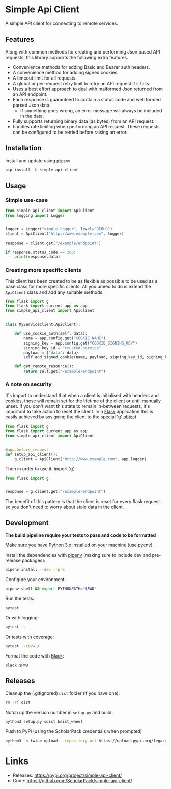 # Simple Api Client

A simple API client for connecting to remote services.

## Features

Along with common methods for creating and performing Json based API
requests, this library supports the following extra features.

* Convenience methods for adding Basic and Bearer auth headers.
* A convenience method for adding signed cookies.
* A timeout limit for all requests.
* A global or per-request retry limit to retry an API request if it fails.
* Uses a best effort approach to deal with malformed Json returned from an API endpoint.
* Each response is guaranteed to contain a status code and well formed parsed Json data.
    * If something goes wrong, an error message will always be included in the data.
* Fully supports returning binary data (as bytes) from an API request.
* handles rate limiting when performing an API request. These requests can be configured to be retried before raising an error.

## Installation

Install and update using `pipenv`

```bash
pip install -U simple-api-client
```

## Usage

### Simple use-case

```python
from simple_api_client import ApiClient
from logging import Logger


logger = Logger("simple-logger", level="DEBUG")
client = ApiClient("http://www.example.com", logger)

response = client.get("/example/endpoint")

if response.status_code == 200:
    print(response.data)
```

### Creating more specific clients

This client has been created to be as flexible as possible to be used as a
base class for more specific clients. All you uneed to do is extend the
`ApiClient` class and add any suitable methods.

```python
from flask import g
from flask import current_app as app
from simple_api_client import ApiClient


class MyServiceClient(ApiClient):

    def use_cookie_auth(self, data):
        name = app.config.get("COOKIE_NAME")
        signing_key = app.config.get("COOKIE_SIGNING_KEY")
        signing_key_id = "trusted-service"
        payload = {"data": data}
        self.add_signed_cookie(name, payload, signing_key_id, signing_key)

    def get_remote_resource():
        return self.get("/example/endpoint")
```

### A note on security

It's import to understand that when a client is initialised with headers and
cookies, these will remain set for the lifetime of the client or until
manually unset. If you don't want this state to remain in-between requests,
it's important to take action to reset the client. In a
[Flask](https://flask.palletsprojects.com/) application this is easily
achieved by assigning the client to the special ['g'
object](https://flask.palletsprojects.com/en/1.1.x/api/#flask.g).

```python
from flask import g
from flask import current_app as app
from simple_api_client import ApiClient


@app.before_request
def setup_api_client():
    g.client = ApiClient("http://www.example.com", app.logger)
```

Then in order to use it, import ['g'](https://flask.palletsprojects.com/en/1.1.x/api/#flask.g)

```python
from flask import g


response = g.client.get("/example/endpoint")
```

The benefit of this pattern is that the client is reset for every flask request so you don't need to worry about stale data in the client.

## Development

__The build pipeline require your tests to pass and code to be formatted__

Make sure you have Python 3.x installed on your machine (use [pyenv](https://github.com/pyenv/pyenv)).

Install the dependencies with [pipenv](https://github.com/pypa/pipenv) (making sure to include dev and pre-release packages):

```bash
pipenv install --dev --pre
```

Configure your environment:

```bash
pipenv shell && export PYTHONPATH="$PWD"
```

Run the tests:

```bash
pytest
```

Or with logging:

```bash
pytest -s
```

Or tests with coverage:

```bash
pytest --cov=./
```

Format the code with [Black](https://github.com/psf/black):

```bash
black $PWD
```

## Releases

Cleanup the (.gitignored) `dist` folder (if you have one):

```bash
rm -rf dist
```

Notch up the version number in `setup.py` and build:

```bash
python3 setup.py sdist bdist_wheel
```

Push to PyPi (using the ScholarPack credentials when prompted)

```bash
python3 -m twine upload --repository-url https://upload.pypi.org/legacy/ dist/*
```

# Links
* Releases: https://pypi.org/project/simple-api-client/
* Code: https://github.com/ScholarPack/simple-api-client/
